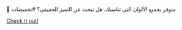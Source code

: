 🚀 متوفر بجميع الألوان التي تناسبك. هل تبحث عن التميز الحقيقي؟ #تخفيضات

[Check it out!](https://www.facebook.com/share/17TW2PL6Tj/)